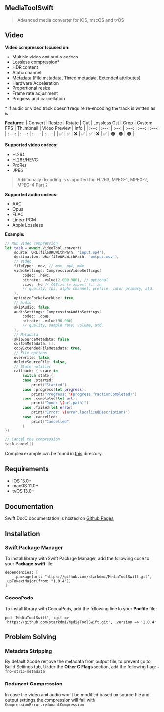 ## MediaToolSwift
> Advanced media converter for iOS, macOS and tvOS

## Video
__Video compressor focused on:__
- Multiple video and audio codecs
- Lossless compression*
- HDR content
- Alpha channel
- Metadata (File metadata, Timed metadata, Extended attributes)
- Hardware Acceleration
- Proportional resize
- Frame rate adjustment
- Progress and cancellation

\* If audio or video track doesn't require re-encoding the track is written as is

__Features:__
| Convert | Resize | Rotate | Cut | Lossless Cut | Crop | Custom FPS | Thumbnail | Video Preview | Info |
| :---: | :---: | :---: | :---: | :---: | :---: | :---: | :---: | :---: | :---: |
| ✅ | ✅ | ❌ | ✅ | ✅ | ❌ | ✅ | 🟠 | 🟠 | 🟠 |

__Supported video codecs:__
- H.264
- H.265/HEVC
- ProRes
- JPEG

> Additionally decoding is supported for: H.263, MPEG-1, MPEG-2, MPEG-4 Part 2

__Supported audio codecs:__
- AAC
- Opus
- FLAC
- Linear PCM
- Apple Lossless

__Example:__
```Swift
// Run video compression
let task = await VideoTool.convert(
    source: URL(fileURLWithPath: "input.mp4"),
    destination: URL(fileURLWithPath: "output.mov"),
    // Video
    fileType: .mov, // mov, mp4, m4v
    videoSettings: CompressionVideoSettings(
        codec: .hevc,
        bitrate: .value(2_000_000), // optional
        size: .hd // CGSize to aspect fit in
        // quality, fps, alpha channel, profile, color primary, atd.
    ),
    optimizeForNetworkUse: true,
    // Audio
    skipAudio: false,
    audioSettings: CompressionAudioSettings(
        codec: .opus,
        bitrate: .value(96_000)
        // quality, sample rate, volume, atd.
    ),
    // Metadata
    skipSourceMetadata: false,
    customMetadata: [],
    copyExtendedFileMetadata: true,
    // File options
    overwrite: false,
    deleteSourceFile: false,
    // State notifier
    callback: { state in
        switch state {
        case .started:
            print("Started")
        case .progress(let progress):
            print("Progress: \(progress.fractionCompleted)")
        case .completed(let url):
            print("Done: \(url.path)")
        case .failed(let error):
            print("Error: \(error.localizedDescription)")
        case .cancelled:
            print("Cancelled")
        }
})

// Cancel the compression
task.cancel()
```
Complex example can be found in [this](./Example/) directory.

## Requirements
* iOS 13.0+
* macOS 11.0+
* tvOS 13.0+

## Documentation
Swift DocC documentation is hosted on [Github Pages](https://starkdmi.github.io/MediaToolSwift/documentation/mediatoolswift)

## Installation
### Swift Package Manager
To install library with Swift Package Manager, add the following code to your __Package.swift__ file:
```
dependencies: [
    .package(url: "https://github.com/starkdmi/MediaToolSwift.git", .upToNextMajor(from: "1.0.4"))
]
```

### CocoaPods
To install library with CocoaPods, add the following line to your __Podfile__ file:
```
pod 'MediaToolSwift', :git => 'https://github.com/starkdmi/MediaToolSwift.git', :version => '1.0.4'
```

## Problem Solving
### Metadata Stripping
By default Xcode remove the metadata from output file, to prevent go to Build Settings tab, Under the __Other C Flags__ section, add the following flag: ```-fno-strip-metadata```

### Redunant Compression
In case the video and audio won't be modified based on source file and output settings the compression will fail with ```CompressionError.redunantCompression```
